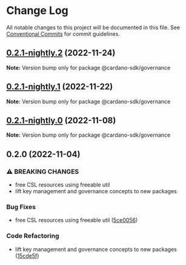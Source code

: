 # Change Log

All notable changes to this project will be documented in this file.
See [Conventional Commits](https://conventionalcommits.org) for commit guidelines.

## [0.2.1-nightly.2](https://github.com/input-output-hk/cardano-js-sdk/compare/@cardano-sdk/governance@0.2.1-nightly.1...@cardano-sdk/governance@0.2.1-nightly.2) (2022-11-24)

**Note:** Version bump only for package @cardano-sdk/governance

## [0.2.1-nightly.1](https://github.com/input-output-hk/cardano-js-sdk/compare/@cardano-sdk/governance@0.2.1-nightly.0...@cardano-sdk/governance@0.2.1-nightly.1) (2022-11-22)

**Note:** Version bump only for package @cardano-sdk/governance

## [0.2.1-nightly.0](https://github.com/input-output-hk/cardano-js-sdk/compare/@cardano-sdk/governance@0.2.0...@cardano-sdk/governance@0.2.1-nightly.0) (2022-11-08)

**Note:** Version bump only for package @cardano-sdk/governance

## 0.2.0 (2022-11-04)

### ⚠ BREAKING CHANGES

- free CSL resources using freeable util
- lift key management and governance concepts to new packages

### Bug Fixes

- free CSL resources using freeable util ([5ce0056](https://github.com/input-output-hk/cardano-js-sdk/commit/5ce0056fb108f7bccfbd9f8ef562b82277f3c613))

### Code Refactoring

- lift key management and governance concepts to new packages ([15cde5f](https://github.com/input-output-hk/cardano-js-sdk/commit/15cde5f9becff94dac17278cb45e3adcaac763b5))
